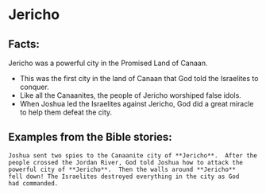 Jericho
=======

Facts:
------

Jericho was a powerful city in the Promised Land of Canaan.

-   This was the first city in the land of Canaan that God told the
    Israelites to conquer.
-   Like all the Canaanites, the people of Jericho worshiped false
    idols.
-   When Joshua led the Israelites against Jericho, God did a great
    miracle to help them defeat the city.

Examples from the Bible stories:
--------------------------------

    Joshua sent two spies to the Canaanite city of **Jericho**.  After the
    people crossed the Jordan River, God told Joshua how to attack the
    powerful city of **Jericho**.  Then the walls around **Jericho**
    fell down! The Israelites destroyed everything in the city as God
    had commanded.
